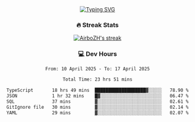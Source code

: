 
<div align="center">
  <a href="https://git.io/typing-svg"><img src="https://readme-typing-svg.demolab.com?font=Fira+Code&size=30&pause=1000&color=33F7F5&center=true&vCenter=true&width=435&lines=Hi+there+%F0%9F%91%8B+I+am+AirboZH+;Welcome+to+my+Github" alt="Typing SVG" /></a>

<h3>🔥 Streak Stats</h3>

<!-- GitHub Readme Streak Stats - https://github.com/DenverCoder1/github-readme-streak-stats -->
<p>
  <a href="https://github.com/DenverCoder1/github-readme-streak-stats">
    <img title="🔥 Get streak stats for your profile at git.io/streak-stats" alt="AirboZH's streak" src="https://streak-stats.demolab.com/?user=AirboZH&theme=monokai-metallian&hide_border=true"/>
  </a>
</p>

<h3>💻 Dev Hours</h3>
<!--START_SECTION:waka-->

```txt
From: 10 April 2025 - To: 17 April 2025

Total Time: 23 hrs 51 mins

TypeScript       18 hrs 49 mins  ███████████████████▓░░░░░   78.90 %
JSON             1 hr 32 mins    █▓░░░░░░░░░░░░░░░░░░░░░░░   06.47 %
SQL              37 mins         ▓░░░░░░░░░░░░░░░░░░░░░░░░   02.61 %
GitIgnore file   30 mins         ▓░░░░░░░░░░░░░░░░░░░░░░░░   02.14 %
YAML             29 mins         ▓░░░░░░░░░░░░░░░░░░░░░░░░   02.07 %
```

<!--END_SECTION:waka-->
</div>  

